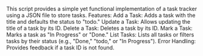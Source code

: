 This script provides a simple yet functional implementation of a task tracker using a JSON file to store tasks.
Features:
Add a Task: Adds a task with the title and defaults the status to "todo."
Update a Task: Allows updating the title of a task by its ID.
Delete a Task: Deletes a task by its ID.
Mark a Task: Marks a task as "In Progress" or "Done."
List Tasks: Lists all tasks or filters tasks by their status (e.g., "Done," "todo," or "In Progress").
Error Handling: Provides feedback if a task ID is not found.
